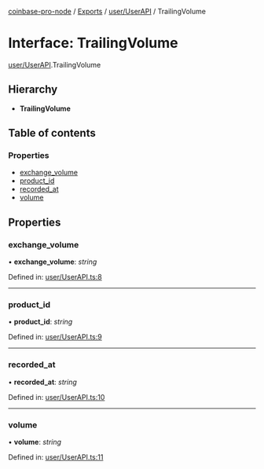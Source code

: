 [coinbase-pro-node](../../README.md) / [Exports](../../modules.md) / [user/UserAPI](../../modules/user_userapi.md) / TrailingVolume

# Interface: TrailingVolume

[user/UserAPI](../../modules/user_userapi.md).TrailingVolume

## Hierarchy

- **TrailingVolume**

## Table of contents

### Properties

- [exchange_volume](userapi.trailingvolume.md#exchange_volume)
- [product_id](userapi.trailingvolume.md#product_id)
- [recorded_at](userapi.trailingvolume.md#recorded_at)
- [volume](userapi.trailingvolume.md#volume)

## Properties

### exchange_volume

• **exchange_volume**: _string_

Defined in: [user/UserAPI.ts:8](https://github.com/bennycode/coinbase-pro-node/blob/7d07dce/src/user/UserAPI.ts#L8)

---

### product_id

• **product_id**: _string_

Defined in: [user/UserAPI.ts:9](https://github.com/bennycode/coinbase-pro-node/blob/7d07dce/src/user/UserAPI.ts#L9)

---

### recorded_at

• **recorded_at**: _string_

Defined in: [user/UserAPI.ts:10](https://github.com/bennycode/coinbase-pro-node/blob/7d07dce/src/user/UserAPI.ts#L10)

---

### volume

• **volume**: _string_

Defined in: [user/UserAPI.ts:11](https://github.com/bennycode/coinbase-pro-node/blob/7d07dce/src/user/UserAPI.ts#L11)
